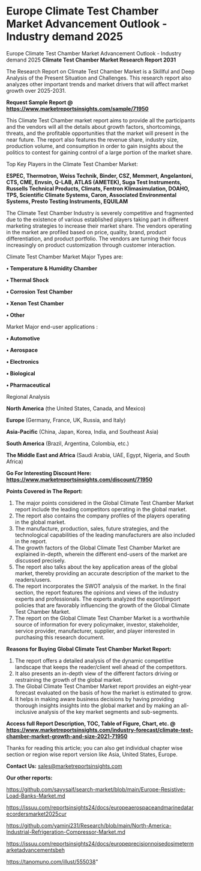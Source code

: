 # Europe Climate Test Chamber Market Advancement Outlook - Industry demand 2025
Europe Climate Test Chamber Market Advancement Outlook - Industry demand 2025
<strong>Climate Test Chamber Market Research Report 2031</strong>

The Research Report on Climate Test Chamber Market is a Skillful and Deep Analysis of the Present Situation and Challenges. This research report also analyzes other important trends and market drivers that will affect market growth over 2025-2031.

<strong>Request Sample Report @ <a href=https://www.marketreportsinsights.com/sample/71950>https://www.marketreportsinsights.com/sample/71950</a></strong>

This Climate Test Chamber market report aims to provide all the participants and the vendors will all the details about growth factors, shortcomings, threats, and the profitable opportunities that the market will present in the near future. The report also features the revenue share, industry size, production volume, and consumption in order to gain insights about the politics to contest for gaining control of a large portion of the market share.

Top Key Players in the Climate Test Chamber Market:

<strong>ESPEC, Thermotron, Weiss Technik, Binder, CSZ, Memmert, Angelantoni, CTS, CME, Envsin, Q-LAB, ATLAS (AMETEK), Suga Test Instruments, Russells Technical Products, Climats, Fentron Klimasimulation, DOAHO, TPS, Scientific Climate Systems, Caron, Associated Environmental Systems, Presto Testing Instruments, EQUILAM</strong>

The Climate Test Chamber Industry is severely competitive and fragmented due to the existence of various established players taking part in different marketing strategies to increase their market share. The vendors operating in the market are profiled based on price, quality, brand, product differentiation, and product portfolio. The vendors are turning their focus increasingly on product customization through customer interaction.

Climate Test Chamber Market Major Types are:

<strong>• Temperature & Humidity Chamber

• Thermal Shock

• Corrosion Test Chamber

• Xenon Test Chamber

• Other</strong>

Market Major end-user applications :

<strong>• Automotive

• Aerospace

• Electronics

• Biological

• Pharmaceutical</strong>

Regional Analysis

</u><strong><b>North America</b></strong> (the United States, Canada, and Mexico)

<strong><b>Europe </b></strong>(Germany, France, UK, Russia, and Italy)

<strong><b>Asia-Pacific</b></strong> (China, Japan, Korea, India, and Southeast Asia)

<strong><b>South America</b></strong> (Brazil, Argentina, Colombia, etc.)

<strong><b>The Middle East and Africa</b></strong> (Saudi Arabia, UAE, Egypt, Nigeria, and South Africa)

<strong>Go For Interesting Discount Here: <a href=https://www.marketreportsinsights.com/discount/71950>https://www.marketreportsinsights.com/discount/71950</a></strong>

<strong>Points Covered in The Report:</strong>
<ol>
  <li>The major points considered in the Global Climate Test Chamber Market report include the leading competitors operating in the global market.</li>
  <li>The report also contains the company profiles of the players operating in the global market.</li>
  <li>The manufacture, production, sales, future strategies, and the technological capabilities of the leading manufacturers are also included in the report.</li>
  <li>The growth factors of the Global Climate Test Chamber Market are explained in-depth, wherein the different end-users of the market are discussed precisely.</li>
  <li>The report also talks about the key application areas of the global market, thereby providing an accurate description of the market to the readers/users.</li>
  <li>The report incorporates the SWOT analysis of the market. In the final section, the report features the opinions and views of the industry experts and professionals. The experts analyzed the export/import policies that are favorably influencing the growth of the Global Climate Test Chamber Market.</li>
  <li>The report on the Global Climate Test Chamber Market is a worthwhile source of information for every policymaker, investor, stakeholder, service provider, manufacturer, supplier, and player interested in purchasing this research document.</li>
</ol>
<strong>Reasons for Buying Global Climate Test Chamber Market Report:</strong>

<ol>
  <li>The report offers a detailed analysis of the dynamic competitive landscape that keeps the reader/client well ahead of the competitors.</li>
  <li>It also presents an in-depth view of the different factors driving or restraining the growth of the global market.</li>
  <li>The Global Climate Test Chamber Market report provides an eight-year forecast evaluated on the basis of how the market is estimated to grow.</li>
  <li>It helps in making aware business decisions by having providing thorough insights insights into the global market and by making an all-inclusive analysis of the key market segments and sub-segments.</li>
</ol>
<strong>Access full Report Description, TOC, Table of Figure, Chart, etc. @ <a href=https://www.marketreportsinsights.com/industry-forecast/climate-test-chamber-market-growth-and-size-2021-71950>https://www.marketreportsinsights.com/industry-forecast/climate-test-chamber-market-growth-and-size-2021-71950</a></strong>


Thanks for reading this article; you can also get individual chapter wise section or region wise report version like Asia, United States, Europe.

<strong>Contact Us:</strong>
sales@marketreportsinsights.com

<strong>Our other reports:</strong>

<a href=https://github.com/sayysaif/search-market/blob/main/Europe-Resistive-Load-Banks-Market.md>https://github.com/sayysaif/search-market/blob/main/Europe-Resistive-Load-Banks-Market.md</a>

<a href=https://issuu.com/reportsinsights24/docs/europeaerospaceandmarinedatarecordersmarket2025cur>https://issuu.com/reportsinsights24/docs/europeaerospaceandmarinedatarecordersmarket2025cur</a>

<a href=https://github.com/yamini231/Research/blob/main/North-America-Industrial-Refrigeration-Compressor-Market.md>https://github.com/yamini231/Research/blob/main/North-America-Industrial-Refrigeration-Compressor-Market.md</a>

<a href=https://issuu.com/reportsinsights24/docs/europeprecisionnoisedosimetermarketadvancementsbeh>https://issuu.com/reportsinsights24/docs/europeprecisionnoisedosimetermarketadvancementsbeh</a>

<a href=https://tanomuno.com/illust/555038>https://tanomuno.com/illust/555038</a>"
